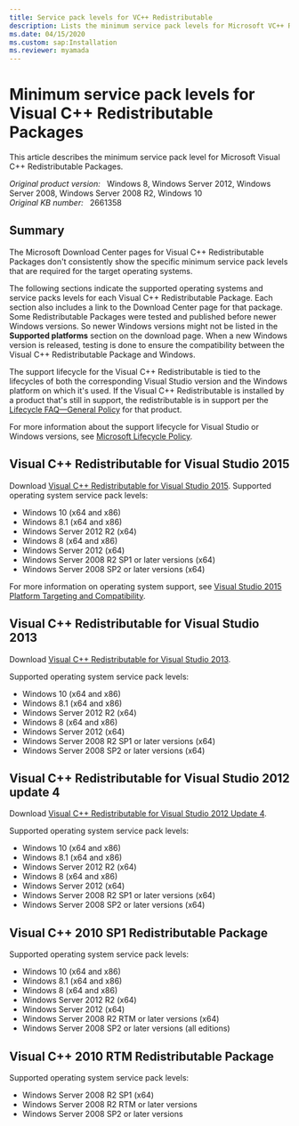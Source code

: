 ```yaml
---
title: Service pack levels for VC++ Redistributable
description: Lists the minimum service pack levels for Microsoft VC++ Redistributable Packages. These levels aren't described consistently on the related Microsoft Download Center pages.
ms.date: 04/15/2020
ms.custom: sap:Installation
ms.reviewer: myamada
---
```

# Minimum service pack levels for Visual C++ Redistributable Packages

This article describes the minimum service pack level for Microsoft Visual C++ Redistributable Packages.

_Original product version:_ &nbsp; Windows 8, Windows Server 2012, Windows Server 2008, Windows Server 2008 R2, Windows 10  
_Original KB number:_ &nbsp; 2661358

## Summary

The Microsoft Download Center pages for Visual C++ Redistributable Packages don't consistently show the specific minimum service pack levels that are required for the target operating systems.

The following sections indicate the supported operating systems and service packs levels for each Visual C++ Redistributable Package. Each section also includes a link to the Download Center page for that package. Some Redistributable Packages were tested and published before newer Windows versions. So newer Windows versions might not be listed in the **Supported platforms** section on the download page. When a new Windows version is released, testing is done to ensure the compatibility between the Visual C++ Redistributable Package and Windows.

The support lifecycle for the Visual C++ Redistributable is tied to the lifecycles of both the corresponding Visual Studio version and the Windows platform on which it's used. If the Visual C++ Redistributable is installed by a product that's still in support, the redistributable is in support per the [Lifecycle FAQ—General Policy](https://support.microsoft.com/help/17140) for that product.

For more information about the support lifecycle for Visual Studio or Windows versions, see [Microsoft Lifecycle Policy](https://support.microsoft.com/hub/4095338).

## Visual C++ Redistributable for Visual Studio 2015

Download [Visual C++ Redistributable for Visual Studio 2015](https://www.microsoft.com/download/details.aspx?id=48145).
Supported operating system service pack levels:

- Windows 10 (x64 and x86)
- Windows 8.1 (x64 and x86)
- Windows Server 2012 R2 (x64)
- Windows 8 (x64 and x86)
- Windows Server 2012 (x64)
- Windows Server 2008 R2 SP1 or later versions (x64)
- Windows Server 2008 SP2 or later versions (x64)

For more information on operating system support, see [Visual Studio 2015 Platform Targeting and Compatibility](/visualstudio/productinfo/vs2015-compatibility-vs).

## Visual C++ Redistributable for Visual Studio 2013

Download [Visual C++ Redistributable for Visual Studio 2013](https://www.microsoft.com/download/details.aspx?id=40784).

Supported operating system service pack levels:

- Windows 10 (x64 and x86)
- Windows 8.1 (x64 and x86)
- Windows Server 2012 R2 (x64)
- Windows 8 (x64 and x86)
- Windows Server 2012 (x64)
- Windows Server 2008 R2 SP1 or later versions (x64)
- Windows Server 2008 SP2 or later versions (x64)

## Visual C++ Redistributable for Visual Studio 2012 update 4

Download [Visual C++ Redistributable for Visual Studio 2012 Update 4](https://www.microsoft.com/download/details.aspx?id=30679).

Supported operating system service pack levels:

- Windows 10 (x64 and x86)
- Windows 8.1 (x64 and x86)
- Windows Server 2012 R2 (x64)
- Windows 8 (x64 and x86)
- Windows Server 2012 (x64)
- Windows Server 2008 R2 SP1 or later versions (x64)
- Windows Server 2008 SP2 or later versions (x64)

## Visual C++ 2010 SP1 Redistributable Package

Supported operating system service pack levels:

- Windows 10 (x64 and x86)
- Windows 8.1 (x64 and x86)
- Windows 8 (x64 and x86)
- Windows Server 2012 R2 (x64)
- Windows Server 2012 (x64)
- Windows Server 2008 R2 RTM or later versions (x64)
- Windows Server 2008 SP2 or later versions (all editions)

## Visual C++ 2010 RTM Redistributable Package

Supported operating system service pack levels:

- Windows Server 2008 R2 SP1 (x64)
- Windows Server 2008 R2 RTM or later versions
- Windows Server 2008 SP2 or later versions
